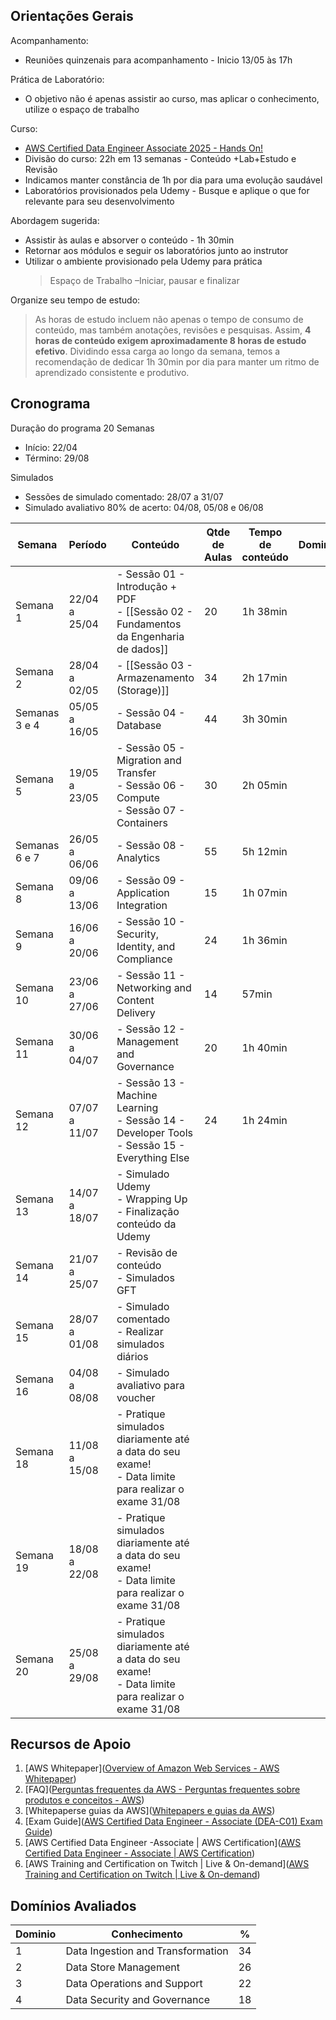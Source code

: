 ## Orientações Gerais
Acompanhamento:
- Reuniões quinzenais para acompanhamento - Inicio 13/05 às 17h

Prática de Laboratório:
- O objetivo não é apenas assistir ao curso, mas aplicar o conhecimento, utilize o espaço de trabalho

Curso:
- [AWS Certified Data Engineer Associate 2025 - Hands On!](https://gftbrasil.udemy.com/course-dashboard-redirect/?course_id=5591620)
- Divisão do curso: 22h em 13 semanas - Conteúdo +Lab+Estudo e Revisão
- Indicamos manter constância de 1h por dia para uma evolução saudável
- Laboratórios provisionados pela Udemy - Busque e aplique o que for relevante para seu desenvolvimento

Abordagem sugerida:
- Assistir às aulas e absorver o conteúdo - 1h 30min
- Retornar aos módulos e seguir os laboratórios junto ao instrutor
- Utilizar o ambiente provisionado pela Udemy para prática
	> Espaço de Trabalho –Iniciar, pausar e finalizar

Organize seu tempo de estudo:
> As horas de estudo incluem não apenas o tempo de consumo de conteúdo, mas também anotações, revisões e pesquisas. Assim,  **4 horas de conteúdo exigem aproximadamente 8 horas de estudo efetivo**. Dividindo essa carga ao longo da semana, temos a recomendação de dedicar 1h 30min por dia para manter um ritmo de aprendizado consistente e produtivo.
## Cronograma
Duração do programa 20 Semanas
- Início: 22/04
- Término: 29/08

Simulados
- Sessões de simulado comentado: 28/07 a 31/07
- Simulado avaliativo 80% de acerto: 04/08, 05/08 e 06/08

| Semana        | Período       | Conteúdo                                                                                               | Qtde de Aulas | Tempo de conteúdo | Dominio |
| ------------- | ------------- | ------------------------------------------------------------------------------------------------------ | ------------- | ----------------- | ------- |
| Semana 1      | 22/04 a 25/04 | - Sessão 01 - Introdução + PDF<br>- [[Sessão 02 - Fundamentos da Engenharia de dados]]                 | 20            | 1h 38min          |         |
| Semana 2      | 28/04 a 02/05 | - [[Sessão 03 - Armazenamento (Storage)]]                                                              | 34            | 2h 17min          |         |
| Semanas 3 e 4 | 05/05 a 16/05 | - Sessão 04 - Database                                                                                 | 44            | 3h 30min          |         |
| Semana 5      | 19/05 a 23/05 | - Sessão 05 - Migration and Transfer<br>- Sessão 06 - Compute<br>- Sessão 07 - Containers              | 30            | 2h 05min          |         |
| Semanas 6 e 7 | 26/05 a 06/06 | - Sessão 08 - Analytics                                                                                | 55            | 5h 12min          |         |
| Semana 8      | 09/06 a 13/06 | - Sessão 09 - Application Integration                                                                  | 15            | 1h 07min          |         |
| Semana 9      | 16/06 a 20/06 | - Sessão 10 - Security, Identity, and Compliance                                                       | 24            | 1h 36min          |         |
| Semana 10     | 23/06 a 27/06 | - Sessão 11 - Networking and Content Delivery                                                          | 14            | 57min             |         |
| Semana 11     | 30/06 a 04/07 | - Sessão 12 - Management and Governance                                                                | 20            | 1h 40min          |         |
| Semana 12     | 07/07 a 11/07 | - Sessão 13 - Machine Learning<br>- Sessão 14 - Developer Tools<br>- Sessão 15 - Everything Else       | 24            | 1h 24min          |         |
| Semana 13     | 14/07 a 18/07 | - Simulado Udemy<br>- Wrapping Up<br>- Finalização conteúdo da Udemy                                   |               |                   |         |
| Semana 14     | 21/07 a 25/07 | - Revisão de conteúdo<br>- Simulados GFT                                                               |               |                   |         |
| Semana 15     | 28/07 a 01/08 | - Simulado comentado<br>- Realizar simulados diários                                                   |               |                   |         |
| Semana 16     | 04/08 a 08/08 | - Simulado avaliativo para voucher                                                                     |               |                   |         |
| Semana 18     | 11/08 a 15/08 | - Pratique simulados diariamente até a data do seu exame!<br>- Data limite para realizar o exame 31/08 |               |                   |         |
| Semana 19     | 18/08 a 22/08 | - Pratique simulados diariamente até a data do seu exame!<br>- Data limite para realizar o exame 31/08 |               |                   |         |
| Semana 20     | 25/08 a 29/08 | - Pratique simulados diariamente até a data do seu exame!<br>- Data limite para realizar o exame 31/08 |               |                   |         |

## Recursos de Apoio

1. [AWS Whitepaper]([Overview of Amazon Web Services - AWS Whitepaper](https://docs.aws.amazon.com/pdfs/whitepapers/latest/aws-overview/aws-overview.pdf))
2. [FAQ]([Perguntas frequentes da AWS - Perguntas frequentes sobre produtos e conceitos - AWS](https://aws.amazon.com/pt/faqs/?nc1=f_dr))
3. [Whitepaperse guias da AWS]([Whitepapers e guias da AWS](https://aws.amazon.com/pt/whitepapers/?achp_navlib6&whitepapers-main.sort-by=item.additionalFields.sortDate&whitepapers-main.sort-order=desc&awsf.whitepapers-content-type=*all&awsf.whitepapers-global-methodology=*all&awsf.whitepapers-tech-category=*all&awsf.whitepapers-industries=*all&awsf.whitepapers-business-category=*all))
4. [Exam Guide]([AWS Certified Data Engineer - Associate (DEA-C01) Exam Guide](https://d1.awsstatic.com/training-and-certification/docs-data-engineer-associate/AWS-Certified-Data-Engineer-Associate_Exam-Guide.pdf))
5. [AWS Certified Data Engineer -Associate | AWS Certification]([AWS Certified Data Engineer - Associate | AWS Certification](https://aws.amazon.com/pt/certification/certified-data-engineer-associate/?ch=sec&sec=rmg&d=1))
6. [AWS Training and Certification on Twitch | Live & On-demand]([AWS Training and Certification on Twitch | Live & On-demand](https://aws.amazon.com/training/twitch/))
## Domínios Avaliados

| Dominio | Conhecimento                      | %   |
| ------- | --------------------------------- | --- |
| 1       | Data Ingestion and Transformation | 34  |
| 2       | Data Store Management             | 26  |
| 3       | Data Operations and Support       | 22  |
| 4       | Data Security and Governance      | 18  |
